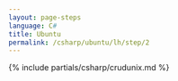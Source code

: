 ```yaml
---
layout: page-steps
language: C#
title: Ubuntu
permalink: /csharp/ubuntu/lh/step/2
---
```


{% include partials/csharp/crudunix.md %}
